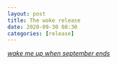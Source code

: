 ```yaml
---
layout: post
title: The woke release
date: 2020-09-30 08:30
categories: [release]
---
```


[*wake me up when september ends*](https://www.youtube.com/watch?v=NU9JoFKlaZ0)

<!-- more -->
